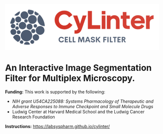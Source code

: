 ![alt text](https://github.com/labsyspharm/cylinter/blob/master/docs/logo.png?raw=true)

# An Interactive Image Segmentation Filter for Multiplex Microscopy.

**Funding:** This work is supported by the following:

* *NIH grant U54CA225088: Systems Pharmacology of Therapeutic and Adverse Responses to Immune Checkpoint and Small Molecule Drugs*
* Ludwig Center at Harvard Medical School and the Ludwig Cancer Research Foundation

**Instructions:** https://labsyspharm.github.io/cylinter/
